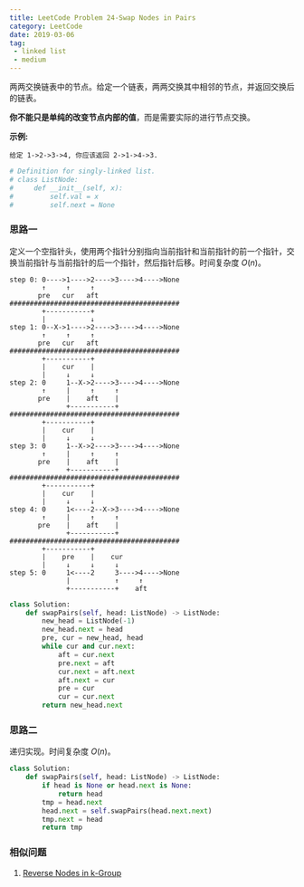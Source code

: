 ```yaml
---
title: LeetCode Problem 24-Swap Nodes in Pairs
category: LeetCode
date: 2019-03-06
tag:
 - linked list
 - medium
---
```


两两交换链表中的节点。给定一个链表，两两交换其中相邻的节点，并返回交换后的链表。

**你不能只是单纯的改变节点内部的值**，而是需要实际的进行节点交换。

**示例:**

```
给定 1->2->3->4, 你应该返回 2->1->4->3.
```

<!-- more -->

```python
# Definition for singly-linked list.
# class ListNode:
#     def __init__(self, x):
#         self.val = x
#         self.next = None
```

### 思路一

定义一个空指针头，使用两个指针分别指向当前指针和当前指针的前一个指针，交换当前指针与当前指针的后一个指针，然后指针后移。时间复杂度 $O(n)$。

```
step 0: 0---->1---->2---->3---->4---->None
        ↑     ↑     ↑
       pre   cur   aft
##########################################		
        +-----------+
        |           ↓
step 1: 0--X->1---->2---->3---->4---->None
        ↑     ↑     ↑
       pre   cur   aft
##########################################		       
        +-----------+
        |    cur    |
        |     ↓     ↓
step 2: 0     1--X->2---->3---->4---->None
        ↑     |     ↑     ↑
       pre    |    aft    |
              +-----------+
##########################################					  
        +-----------+
        |    cur    |
        |     ↓     ↓
step 3: 0     1--X->2---->3---->4---->None
        ↑     |     ↑     ↑
       pre    |    aft    |
              +-----------+
##########################################					  
        +-----------+
        |    cur    |
        |     ↓     ↓
step 4: 0     1<----2--X->3---->4---->None
        ↑     |     ↑     ↑
       pre    |    aft    |
              +-----------+
##########################################					  
        +-----------+
        |    pre    |    cur
        |     ↓     ↓     ↓
step 5: 0     1<----2     3---->4---->None
              |           ↑     ↑
              +-----------+    aft
```

```python
class Solution:
    def swapPairs(self, head: ListNode) -> ListNode:
        new_head = ListNode(-1)
        new_head.next = head
        pre, cur = new_head, head
        while cur and cur.next:
            aft = cur.next
            pre.next = aft
            cur.next = aft.next
            aft.next = cur
            pre = cur
            cur = cur.next
        return new_head.next
```

### 思路二

递归实现。时间复杂度 $O(n)$。

```python
class Solution:
    def swapPairs(self, head: ListNode) -> ListNode:
        if head is None or head.next is None:
            return head
        tmp = head.next
        head.next = self.swapPairs(head.next.next)
        tmp.next = head
        return tmp
```

### 相似问题

1. [Reverse Nodes in k-Group](https://wendellgul.github.io/leetcode/2019/03/07/LeetCode-Problem-25-Reverse-Nodes-in-k-Group/)